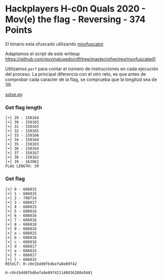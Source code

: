 # Hackplayers H-c0n Quals 2020 - Mov(e) the flag - Reversing - 374 Points

El binario esta ofuscado utilizando [movfuscator](https://github.com/xoreaxeaxeax/movfuscator)

Adaptamos el script de este writeup <https://github.com/guyinatuxedo/ctf/tree/master/other/rev/movfuscated1>

Utilizamos `perf` para contar el número de instrucciones en cada ejecución del proceso.
La principal diferencia con el otro reto, es que antes de comprobar cada caracter de la flag, se comprueba que la longitud sea de 39.

[solve.py](solve.py)

### Get flag length
```
[+] 29 - 150164
[+] 30 - 150165
[+] 31 - 150165
[+] 32 - 150165
[+] 33 - 150166
[+] 34 - 150164
[+] 35 - 150165
[+] 36 - 150164
[+] 37 - 150167
[+] 38 - 150162
[+] 39 - 163962
FLAG LENGTH: 39
```

### Get flag
```
[+] 0 - 686015
[+] 1 - 686015
[+] 2 - 708714
[+] 3 - 686017
[+] 4 - 686015
[+] 5 - 686016
[+] 6 - 686016
[+] 7 - 686016
[+] 8 - 686018
[+] 9 - 686016
[+] a - 686015
[+] b - 686016
[+] c - 686016
[+] d - 686017
[+] e - 686015
[+] f - 686017
[+] } - 686015
RESULT: H-c0n{bdd0fbdbefa8e89f42
```

`H-c0n{bdd0fbdbefa8e89f421140836280a568}`
